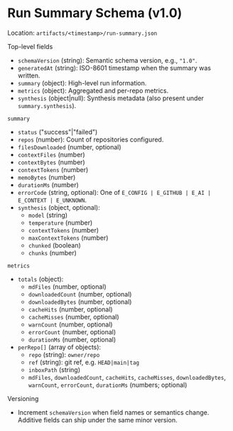 # Run Summary Schema (v1.0)

Location: `artifacts/<timestamp>/run-summary.json`

Top-level fields
- `schemaVersion` (string): Semantic schema version, e.g., `"1.0"`.
- `generatedAt` (string): ISO-8601 timestamp when the summary was written.
- `summary` (object): High-level run information.
- `metrics` (object): Aggregated and per-repo metrics.
- `synthesis` (object|null): Synthesis metadata (also present under `summary.synthesis`).

`summary`
- `status` ("success"|"failed")
- `repos` (number): Count of repositories configured.
- `filesDownloaded` (number, optional)
- `contextFiles` (number)
- `contextBytes` (number)
- `contextTokens` (number)
- `memoBytes` (number)
- `durationMs` (number)
- `errorCode` (string, optional): One of `E_CONFIG | E_GITHUB | E_AI | E_CONTEXT | E_UNKNOWN`.
- `synthesis` (object, optional):
  - `model` (string)
  - `temperature` (number)
  - `contextTokens` (number)
  - `maxContextTokens` (number)
  - `chunked` (boolean)
  - `chunks` (number)

`metrics`
- `totals` (object):
  - `mdFiles` (number, optional)
  - `downloadedCount` (number, optional)
  - `downloadedBytes` (number, optional)
  - `cacheHits` (number, optional)
  - `cacheMisses` (number, optional)
  - `warnCount` (number, optional)
  - `errorCount` (number, optional)
  - `durationMs` (number, optional)
- `perRepo[]` (array of objects):
  - `repo` (string): `owner/repo`
  - `ref` (string): git ref, e.g. `HEAD|main|tag`
  - `inboxPath` (string)
  - `mdFiles`, `downloadedCount`, `cacheHits`, `cacheMisses`, `downloadedBytes`, `warnCount`, `errorCount`, `durationMs` (numbers; optional)

Versioning
- Increment `schemaVersion` when field names or semantics change. Additive fields can ship under the same minor version.


